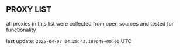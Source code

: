 ## PROXY LIST

all proxies in this list were collected from open sources and tested for functionality

last update: `2025-04-07 04:20:43.189649+00:00` UTC